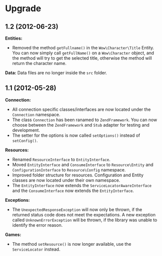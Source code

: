 Upgrade
=======

1.2 (2012-06-23)
----------------

**Entities:**
* Removed the method `getFullname()` in the `Wow\Character\Title` Entity. You can now simply call `getFullName()` on a `Wow\Character` object, and the method will try to get the selected title, otherwise the method will return the character name.

**Data:**
Data files are no longer inside the `src` folder.


1.1 (2012-05-28)
----------------

**Connection:**
* All connection specific classes/interfaces are now located under the `Connection` namespace.
* The class `Connection` has been ranamed to `ZendFramework`. You can now choose between the `ZendFramework` and `Stub` adapter for testing and development.
* The setter for the options is now called `setOptions()` instead of `setConfig()`.

**Resources:**
* Renamed `ResourceInterface` to `EntityInterface`.
* Moved `EntityInterface` and `ConsumeInterface` to `Resource\Entity` and `ConfigurationInterface` to `Resource\Config` namespace.
* Improved folder structure for resources. Configuration and Entity classes are now located under their own namespace.
* The `EntityInterface` now extends the `ServiceLocatorAwareInterface` and the `ConsumeInterface` now extends the `EntityInterface`.

**Exceptions:**
* The `UnexpectedResponseException` will now only be thrown, if the returned status code does not meet the expectations. A new exception called `UnknownErrorException` will be thrown, if the library was unable to identify the error reason.

**Games:**
* The method `setResource()` is now longer available, use the `ServiceLocator` instead.